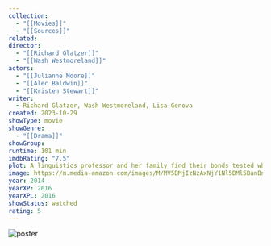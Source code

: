 ```yaml
---
collection:
  - "[[Movies]]"
  - "[[Sources]]"
related: 
director:
  - "[[Richard Glatzer]]"
  - "[[Wash Westmoreland]]"
actors:
  - "[[Julianne Moore]]"
  - "[[Alec Baldwin]]"
  - "[[Kristen Stewart]]"
writer:
  - Richard Glatzer, Wash Westmoreland, Lisa Genova
created: 2023-10-29
showType: movie
showGenre:
  - "[[Drama]]"
showGroup: 
runtime: 101 min
imdbRating: "7.5"
plot: A linguistics professor and her family find their bonds tested when she is diagnosed with Alzheimer's Disease.
image: https://m.media-amazon.com/images/M/MV5BMjIzNzAxNjY1Nl5BMl5BanBnXkFtZTgwMDg4ODQxMzE@._V1_SX300.jpg
year: 2014
yearXP: 2016
yearXPL: 2016
showStatus: watched
rating: 5
---
```

![poster](https://m.media-amazon.com/images/M/MV5BMjIzNzAxNjY1Nl5BMl5BanBnXkFtZTgwMDg4ODQxMzE@._V1_SX300.jpg)

